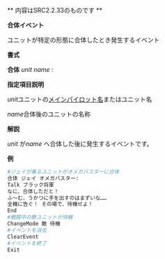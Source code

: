 ** 内容はSRC2.2.33のものです **

**合体イベント**

ユニットが特定の形態に合体したとき発生するイベント

**書式**

**合体** *unit name* :

**指定項目説明**

*unit*ユニットの[メインパイロット名](メインパイロット名.md)またはユニット名

*name*合体後のユニットの名称

**解説**

*unit* が*name* へ合体した後に発生するイベントです。

**例**
```sh
#ジェイが乗るユニットがオメガバスターに合体
合体 ジェイ オメガバスター:
Talk ブラック将軍
なに、合体しただと！
ふ～む、うかつに手を出すのはまずいな……
全機に告ぐ！ その場で、待機せよ！
End
#戦闘中の敵ユニットが待機
ChangeMode 敵 待機
#イベントを消去
ClearEvent
#イベントを終了
Exit
```

